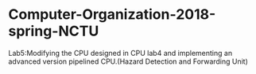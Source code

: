 # Computer-Organization-2018-spring-NCTU

Lab5:Modifying the CPU designed in CPU lab4 and implementing an advanced version pipelined CPU.(Hazard Detection and Forwarding Unit)
